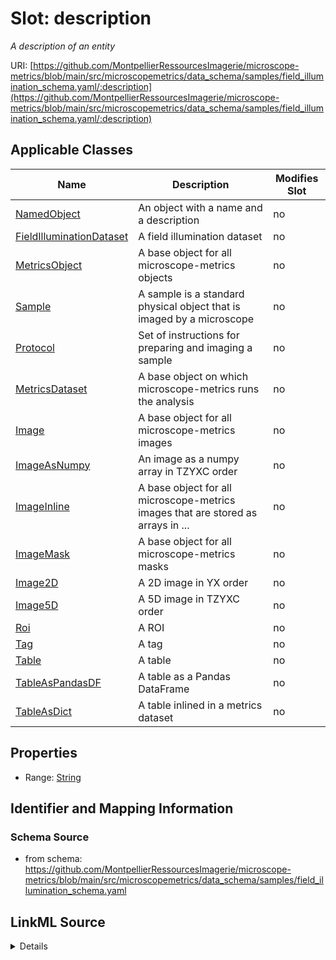 # Slot: description


_A description of an entity_



URI: [https://github.com/MontpellierRessourcesImagerie/microscope-metrics/blob/main/src/microscopemetrics/data_schema/samples/field_illumination_schema.yaml/:description](https://github.com/MontpellierRessourcesImagerie/microscope-metrics/blob/main/src/microscopemetrics/data_schema/samples/field_illumination_schema.yaml/:description)



<!-- no inheritance hierarchy -->




## Applicable Classes

| Name | Description | Modifies Slot |
| --- | --- | --- |
[NamedObject](NamedObject.md) | An object with a name and a description |  no  |
[FieldIlluminationDataset](FieldIlluminationDataset.md) | A field illumination dataset |  no  |
[MetricsObject](MetricsObject.md) | A base object for all microscope-metrics objects |  no  |
[Sample](Sample.md) | A sample is a standard physical object that is imaged by a microscope |  no  |
[Protocol](Protocol.md) | Set of instructions for preparing and imaging a sample |  no  |
[MetricsDataset](MetricsDataset.md) | A base object on which microscope-metrics runs the analysis |  no  |
[Image](Image.md) | A base object for all microscope-metrics images |  no  |
[ImageAsNumpy](ImageAsNumpy.md) | An image as a numpy array in TZYXC order |  no  |
[ImageInline](ImageInline.md) | A base object for all microscope-metrics images that are stored as arrays in ... |  no  |
[ImageMask](ImageMask.md) | A base object for all microscope-metrics masks |  no  |
[Image2D](Image2D.md) | A 2D image in YX order |  no  |
[Image5D](Image5D.md) | A 5D image in TZYXC order |  no  |
[Roi](Roi.md) | A ROI |  no  |
[Tag](Tag.md) | A tag |  no  |
[Table](Table.md) | A table |  no  |
[TableAsPandasDF](TableAsPandasDF.md) | A table as a Pandas DataFrame |  no  |
[TableAsDict](TableAsDict.md) | A table inlined in a metrics dataset |  no  |







## Properties

* Range: [String](String.md)





## Identifier and Mapping Information







### Schema Source


* from schema: https://github.com/MontpellierRessourcesImagerie/microscope-metrics/blob/main/src/microscopemetrics/data_schema/samples/field_illumination_schema.yaml




## LinkML Source

<details>
```yaml
name: description
description: A description of an entity
from_schema: https://github.com/MontpellierRessourcesImagerie/microscope-metrics/blob/main/src/microscopemetrics/data_schema/samples/field_illumination_schema.yaml
rank: 1000
multivalued: false
alias: description
domain_of:
- NamedObject
- roi
- Tag
range: string

```
</details>